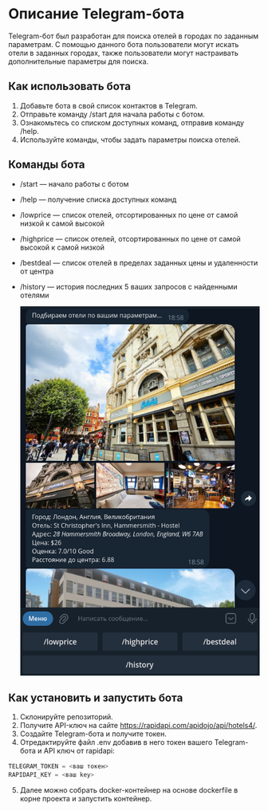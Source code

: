 # Описание Telegram-бота
Telegram-бот был разработан для поиска отелей в городах по заданным параметрам. С помощью данного бота пользователи могут искать отели в заданных городах, также пользователи могут настраивать дополнительные параметры для поиска.
## Как использовать бота
1. Добавьте бота в свой список контактов в Telegram.
2. Отправьте команду /start для начала работы с ботом.
2. Ознакомьтесь со списком доступных команд, отправив команду /help.
3. Используйте команды, чтобы задать параметры поиска отелей. 
## Команды бота
- /start  — начало работы с ботом

- /help — получение списка доступных команд

- /lowprice — список отелей, отсортированных по цене от самой низкой к самой высокой

- /highprice — список отелей, отсортированных по цене от самой высокой к самой низкой️

- /bestdeal — список отелей в пределах заданных цены и удаленности от центра

- /history — история последних 5 ваших запросов с найденными отелями

  ![image-20230606142320143](./image.png)
## Как установить и запустить бота
1. Склонируйте репозиторий.
2. Получите API-ключ на сайте https://rapidapi.com/apidojo/api/hotels4/.
3. Создайте Telegram-бота и получите токен.
4. Отредактируйте файл .env добавив в него токен вашего Telegram-бота и API ключ от rapidapi:
```python
TELEGRAM_TOKEN = <ваш токен>
RAPIDAPI_KEY = <ваш key>
```
5. Далее можно собрать docker-контейнер на основе dockerfile в корне проекта и запустить контейнер. 
